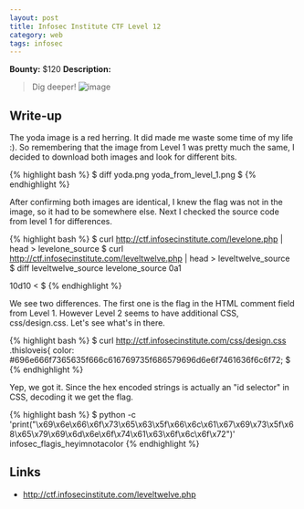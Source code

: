 ```yaml
---
layout: post
title: Infosec Institute CTF Level 12
category: web
tags: infosec
---
```


**Bounty:** $120
**Description:**

> Dig deeper! ![image]({{site.url}}/assets/yoda.png)

## Write-up

The yoda image is a red herring. It did made me waste some time of my life :). So remembering that the image from Level 1 was pretty much the same, I decided to download both images and look for different bits.

{% highlight bash %}
$ diff yoda.png yoda_from_level_1.png
$
{% endhighlight %}

After confirming both images are identical, I knew the flag was not in the image, so it had to be somewhere else. Next I checked the source code from level 1 for differences.

{% highlight bash %}
$ curl http://ctf.infosecinstitute.com/levelone.php | head > levelone_source
$ curl http://ctf.infosecinstitute.com/leveltwelve.php | head > leveltwelve_source
$ diff leveltwelve_source levelone_source
0a1
> <!-- infosec_flagis_welcome -->
10d10
<     <link href="css/design.css" rel="stylesheet">
$
{% endhighlight %}

We see two differences. The first one is the flag in the HTML comment field from Level 1. However Level 2 seems to have additional CSS, css/design.css.
Let's see what's in there.

{% highlight bash %}
$ curl http://ctf.infosecinstitute.com/css/design.css
.thisloveis{
	color: #696e666f7365635f666c616769735f686579696d6e6f7461636f6c6f72;
$
{% endhighlight %}

Yep, we got it. Since the hex encoded strings is actually an "id selector" in CSS, decoding it we get the flag.

{% highlight bash %}
$ python -c 'print("\x69\x6e\x66\x6f\x73\x65\x63\x5f\x66\x6c\x61\x67\x69\x73\x5f\x68\x65\x79\x69\x6d\x6e\x6f\x74\x61\x63\x6f\x6c\x6f\x72")'
infosec_flagis_heyimnotacolor
{% endhighlight %}

## Links

* <http://ctf.infosecinstitute.com/leveltwelve.php>

